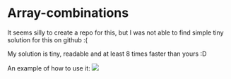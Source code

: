 # Array-combinations

It seems silly to create a repo for this, but I was not able to find simple tiny solution for this on github :(

My solution is tiny, readable and at least 8 times faster than yours :D


An example of how to use it:
![](https://i.imgur.com/m4YC0Ow.png)
